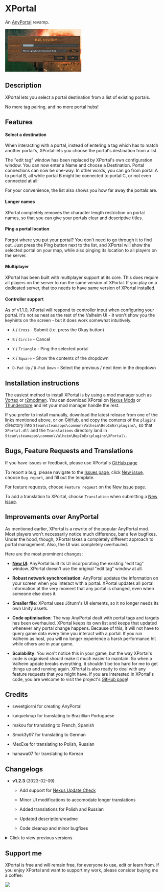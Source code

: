 # XPortal 

 An [AnyPortal](https://valheim.thunderstore.io/package/sweetgiorni/AnyPortal/) revamp.

 <img src="https://raw.githubusercontent.com/SpikeHimself/XPortal/main/images/controller.gif" height="140" />


## Description

XPortal lets you select a portal destination from a list of existing portals. 

No more tag pairing, and no more portal hubs!


## Features

#### Select a destination

When interacting with a portal, instead of entering a tag which has to match another portal's, XPortal lets you choose the portal's destination from a list.

The "edit tag" window has been replaced by XPortal's own configuration window. You can now enter a Name and choose a Destination. Portal connections can now be one-way. In other words, you can go from portal A to portal B, all while portal B might be connected to portal C, or not even connected at all!

For your convenience, the list also shows you how far away the portals are.

#### Longer names

XPortal completely removes the character length restriction on portal names, so that you can give your portals clear and descriptive titles.

#### Ping a portal location

Forgot where you put your portal? You don't need to go through it to find out. Just press the Ping button next to the list, and XPortal will show the selected portal on your map, while also pinging its location to all players on the server.

#### Multiplayer

XPortal has been built with multiplayer support at its core. This does require all players on the server to run the same version of XPortal. If you play on a dedicated server, that too needs to have same version of XPortal installed.

#### Controller support

As of v1.1.0, XPortal will respond to controller input when configuring your portal. It's not as neat as the rest of the Valheim UI - it won't show you the keyhints on the screen - but it does work somewhat intuitively.

* `A` / `Cross` - Submit (i.e. press the Okay button)

* `B` / `Circle` - Cancel

* `Y` / `Triangle` - Ping the selected portal

* `X` / `Square` - Show the contents of the dropdown

* `D-Pad Up` / `D-Pad Down` - Select the previous / next item in the dropdown


## Installation instructions

The easiest method to install XPortal is by using a mod manager such as [Vortex](https://www.nexusmods.com/site/mods/1) or [r2modman](https://valheim.thunderstore.io/package/ebkr/r2modman/). You can download XPortal on [Nexus Mods](https://www.nexusmods.com/valheim/mods/2239) or [Thunderstore](https://valheim.thunderstore.io/package/SpikeHimself/XPortal/) and let your mod manager handle the rest.

If you prefer to install manually, download the latest release from one of the links mentioned above, or on [GitHub](https://github.com/SpikeHimself/XPortal/releases), and copy the contents of the `plugins` directory into `Steam\steamapps\common\Valheim\BepInEx\plugins\`, so that `XPortal.dll` and the `Translations` directory land in `Steam\steamapps\common\Valheim\BepInEx\plugins\XPortal\`.


## Bugs, Feature Requests and Translations

If you have issues or feedback, please use XPortal's [GitHub page](https://github.com/SpikeHimself/XPortal/)

To report a bug, please navigate to the [Issues page](https://github.com/SpikeHimself/XPortal/issues), click [New issue](https://github.com/SpikeHimself/XPortal/issues/new/choose), choose `Bug report`, and fill out the template.

For feature requests, choose `Feature request` on the [New issue](https://github.com/SpikeHimself/XPortal/issues/new/choose) page.

To add a translation to XPortal, choose `Translation` when submitting a [New issue](https://github.com/SpikeHimself/XPortal/issues/new/choose).


## Improvements over AnyPortal

As mentioned earlier, XPortal is a rewrite of the popular AnyPortal mod. Most players won't necessarily notice much difference, bar a few bugfixes. Under the hood, though, XPortal takes a completely different approach to portal management. Also, the UI was completely overhauled.

Here are the most prominent changes:

* **[New UI](#)**:
AnyPortal built its UI incorporating the existing "edit tag" window. XPortal doesn't use the original "edit tag" window at all.

* **Robust network synchronisation**:
AnyPortal updates the information on your screen when you interact with a portal. XPortal updates all portal information at the very moment that any portal is changed, even when someone else does it.

* **Smaller file**:
XPortal uses Jötunn's UI elements, so it no longer needs its own Unity assets.

* **Code optimisation**:
The way AnyPortal dealt with portal tags and targets has been overhauled. XPortal keeps its own list and keeps that updated whenever any portal change happens. Because of this, it will not have to query game data every time you interact with a portal. If you run Valheim as host, you will no longer experience a harsh performance hit while others are in your game.

* **Scalability**:
You won't notice this in your game, but the way XPortal's code is organised should make it much easier to maintain. So when a Valheim update breaks everything, it shouldn't be too hard for me to get things up and running again. XPortal is also ready to deal with any feature requests that you might have. If you are interested in XPortal's code, you are welcome to visit the project's [GitHub page](https://github.com/SpikeHimself/XPortal)!


## Credits

* sweetgiorni for creating AnyPortal

* kaiqueknup for translating to Brazillian Portuguese 

* makou for translating to French, Spanish

* Smok3y97 for translating to German

* MexExe for translating to Polish, Russian

* hanawa07 for translating to Korean


## Changelogs

* **v1.2.3** (2023-02-09)

	* Add support for [Nexus Update Check](https://www.nexusmods.com/valheim/mods/102)

	* Minor UI modifications to accomodate longer translations

	* Added translations for Polish and Russian

	* Updated description/readme

	* Code cleanup and minor bugfixes

<details>
<summary>Click to view previous versions</summary>

* **v1.2.2** (2023-02-06)

	* Fixed "Fetching portal info.." bug

	* Non-placeable world items (such as wild beehives) can now be destroyed again

	* It is no longer possible to configure a portal that is being protected by someone else's ward

* **v1.2.1** (2023-02-05)

	* Translation added for Spanish

	* Added BepInEx dependency, updated Jotunn dependency to 2.10.4

	* Detect portal placement and destruction
	
	* Optimise portal hovering event, UI interaction, and resyncs

	* Update console log messages

	* Some bugfixes

* **v1.2.0** (2023-02-03)

	* Fix portals disappearing from the dropdown

	* Fix portals sometimes duplicating

* **v1.1.0** (2023-02-03)

	* Controller support!

	* Translations added for French, Portuguese (BR), German

* **v1.0.1** (2023-02-01)

	* Improvements for dedicated servers

	* Fix a bug that stopped XPortal showing the UI after destroying a portal

* **v1.0.0** (2023-02-01)
	
	* Initial release
</details>


## Support me

XPortal is free and will remain free, for everyone to use, edit or learn from. If you enjoy XPortal and want to support my work, please consider buying me a coffee:

[<img src="https://cdn.buymeacoffee.com/buttons/v2/default-yellow.png" height="40">](https://www.buymeacoffee.com/SpikeHimself)
